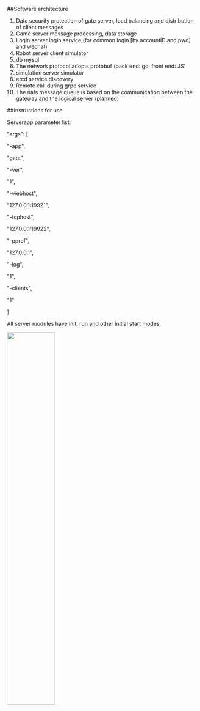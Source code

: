##Software architecture
1. Data security protection of gate server, load balancing and distribution of client messages
2. Game server message processing, data storage
3. Login server login service (for common login [by accountID and pwd] and wechat)
4. Robot server client simulator
5. db mysql
6. The network protocol adopts protobuf (back end: go, front end: JS)
7. simulation server simulator
8. etcd service discovery
9. Remote call during grpc service
10. The nats message queue is based on the communication between the gateway and the logical server (planned) 

##Instructions for use

Serverapp parameter list:  

"args": [  

"-app",

"gate",

"-ver",

"1",

"-webhost",

"127.0.0.1:19921",

"-tcphost",

"127.0.0.1:19922",

"-pprof",

"127.0.0.1",

"-log",

"1",

"-clients",

"1"

]


All server modules have init, run and other initial start modes.

<img src="https://github.com/Peakchen/go-snake/src/app/note/struct.png" width="50%">